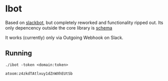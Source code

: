# Ibot

Based on [slackbot](https://github.com/trinchan/slackbot), but completely
reworked and functionality ripped out. Its only depencency outside the core
library is [schema](https://github.com/gorilla/schema)

It works (currently) only via Outgoing Webhook on Slack.

## Running

`./ibot -token <domain:token>`

    atoom:z4zkdTAtlxuy1dZnWXhEUtSb
